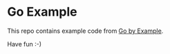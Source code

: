 # Go Example
This repo contains example code from [Go by Example](https://gobyexample.com).

Have fun :-)